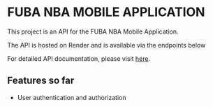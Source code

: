 # FUBA NBA MOBILE APPLICATION

This project is an API for the FUBA NBA Mobile Application.

The API is hosted on Render and is available via the endpoints below

For detailed API documentation, please visit [here](https://documenter.getpostman.com/view/33030067/2sA3Qza8U3).

## Features so far

- User authentication and authorization
